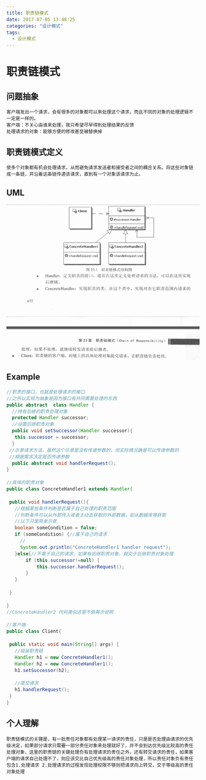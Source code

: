 ```yaml
---
title: 职责链模式
date: 2017-07-05 13:48:25
categories: "设计模式"
tags:
  - 设计模式
---
```

# 职责链模式


## 问题抽象
    客户端发出一个请求，会有很多的对象都可以来处理这个请求，而且不同的对象的处理逻辑不
    一定是一样的。
    客户端：不关心由谁来处理，我只希望尽早得到处理结果的反馈
    处理请求的对象：能够方便的修改甚至被替换掉

## 职责链模式定义
    使多个对象都有机会处理请求，从而避免请求发送者和接受者之间的耦合关系。将这些对象链
    成一条链，并沿着这条链传递该请求，直到有一个对象该请求为止。

## UML
![职责链模式uml图](chainofresponsibility/6.png)

## Example
 ```java
//职责的接口，也就是处理请求的接口
//之所以实现为抽象是因为接口有共同需要处理的东西
 public abstract  class Handler {
   //持有后继的职责处理对象
   protected Handler successor;
   //设置后继职责对象
   public void setSuccessor(Handler successor){
    this.successor = successor;
   }
  //示意请求方法，虽然这个示意是没有传递参数的，但实际情况确是可以传递参数的
  //根据需求决定是否传递参数
   public abstract void handlerRequest();
 }

//具体的职责对象
public class ConcreteHandler1 extends Handler{

  public void handlerRequest(){
    //根据某些条件判断是否属于自己处理的职责范围
    //判断条件可以从外部传入或者主动去获取的外部数据，如从数据库等获取
    //以下只是简单示意
    boolean someCondition = false;
    if (someCondition) {//属于自己的请求
      //
      System.out.println("ConcreteHandler1 handler request");
    }else{//不属于自己的请求，如果有后继职责对象，就交于后继职责对象处理
        if (this.successor!=null) {
            this.successor.handlerRequest();
        }
    }

  }

}
//ConcreteHandler2 代码类似这里不做再次说明

//客户端
public class Client{

  public static void main(String[] args) {
    //组装职责链
    Handler h1 = new ConcreteHandler1();
    Handler h2 = new ConcreteHandler1();
    h1.setSuccessor(h2);

    //提交请求
    h1.handlerRequest();
  }
}

 ```

## 个人理解
    职责链模式的关键是，有一批责任对象都有处理某一请求的责任，只是是否处理由请求的优先
    级决定，如果部分请求只需要一部分责任对象来处理就好了，并不会到达优先级比较高的责任
    处理对象，这里的职责链的关键处理负有处理请求的责任之外，还有转交请求的责任，如果客
    户端的请求自己处理不了，则应该交比自己优先级高的责任对象处理，所以责任对象负有责任
    包含1.处理请求 2.处理请求的过程发现处理权限不够则把请求向上转交，交于等级高的责任
    对象处理
